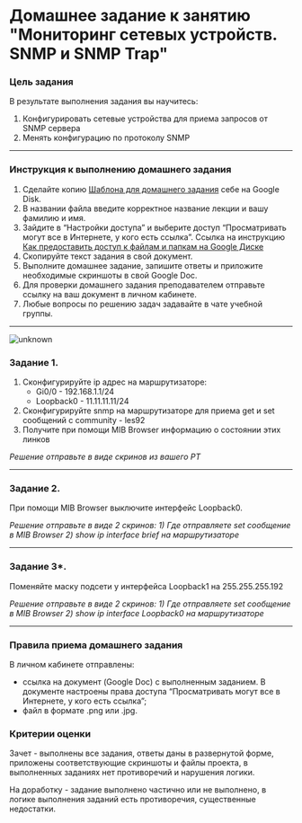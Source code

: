 # Домашнее задание к занятию "Мониторинг сетевых устройств. SNMP и SNMP Trap"


### Цель задания

В результате выполнения задания вы научитесь:  

1. Конфигурировать сетевые устройства для приема запросов от SNMP сервера
2. Менять конфигурацию по протоколу SNMP

------

### Инструкция к выполнению домашнего задания

1. Сделайте копию [Шаблона для домашнего задания](https://docs.google.com/document/d/1youKpKm_JrC0UzDyUslIZW2E2bIv5OVlm_TQDvH5Pvs/edit) себе на Google Disk.
2. В названии файла введите корректное название лекции и вашу фамилию и имя.
3. Зайдите в “Настройки доступа” и выберите доступ “Просматривать могут все в Интернете, у кого есть ссылка”.  Ссылка на инструкцию [Как предоставить доступ к файлам и папкам на Google Диске](https://support.google.com/docs/answer/2494822?hl=ru&co=GENIE.Platform%3DDesktop)
4. Скопируйте текст задания в свой документ.
5. Выполните домашнее задание, запишите ответы и приложите необходимые скриншоты в свой Google Doc.
6. Для проверки домашнего задания преподавателем отправьте ссылку на ваш документ в личном кабинете.
7. Любые вопросы по решению задач задавайте в чате учебной группы.

---

![unknown](https://user-images.githubusercontent.com/85602495/186902288-2ec3c614-96f0-427d-8e10-d47618f3487b.png)


### Задание 1. 

1. Сконфигурируйте ip адрес на маршрутизаторе:
    - Gi0/0 - 192.168.1.1/24
    - Loopback0 - 11.11.11.11/24
2. Сконфигурируйте snmp на маршрутизаторе для приема get и set сообщений с community - les92
3. Получите при помощи MIB Browser информацию о состоянии этих линков

*Решение отправьте в виде скринов из вашего PT*

------

### Задание 2. 

При помощи MIB Browser выключите интерфейс Loopback0.

*Решение отправьте в виде 2 скринов: 1) Где отправляете set сообщение в MIB Browser 2) show ip interface brief на маршрутизаторе*


------

### Задание 3*.

Поменяйте маску подсети у интерфейса Loopback1 на 255.255.255.192


*Решение отправьте в виде 2 скринов: 1) Где отправляете set сообщение в MIB Browser 2) show ip interface Loopback0 на маршрутизаторе*

------

### Правила приема домашнего задания

В личном кабинете отправлены:

- ссылка на документ (Google Doc) с выполненным заданием. В документе настроены права доступа “Просматривать могут все в Интернете, у кого есть ссылка”;
- файл в формате .png или .jpg.


### Критерии оценки

Зачет - выполнены все задания, ответы даны в развернутой форме, приложены соответствующие скриншоты и файлы проекта, в выполненных заданиях нет противоречий и нарушения логики.

На доработку - задание выполнено частично или не выполнено, в логике выполнения заданий есть противоречия, существенные недостатки.
